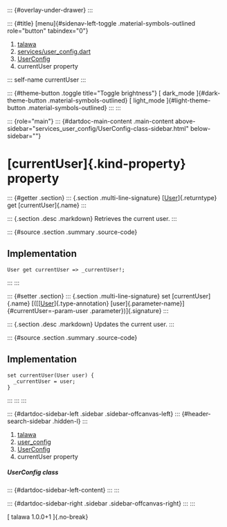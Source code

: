 ::: {#overlay-under-drawer}
:::

::: {#title}
[menu]{#sidenav-left-toggle .material-symbols-outlined role="button"
tabindex="0"}

1.  [talawa](../../index.html)
2.  [services/user_config.dart](../../services_user_config/)
3.  [UserConfig](../../services_user_config/UserConfig-class.html)
4.  currentUser property

::: self-name
currentUser
:::

::: {#theme-button .toggle title="Toggle brightness"}
[ dark_mode ]{#dark-theme-button .material-symbols-outlined} [
light_mode ]{#light-theme-button .material-symbols-outlined}
:::
:::

::: {role="main"}
::: {#dartdoc-main-content .main-content above-sidebar="services_user_config/UserConfig-class-sidebar.html" below-sidebar=""}
<div>

# [currentUser]{.kind-property} property

</div>

::: {#getter .section}
::: {.section .multi-line-signature}
[[User](../../models_user_user_info/User-class.html)]{.returntype} get
[currentUser]{.name}
:::

::: {.section .desc .markdown}
Retrieves the current user.
:::

::: {#source .section .summary .source-code}
## Implementation

``` language-dart
User get currentUser => _currentUser!;
```
:::
:::

::: {#setter .section}
::: {.section .multi-line-signature}
set [currentUser]{.name}
[([[[User](../../models_user_user_info/User-class.html)]{.type-annotation}
[user]{.parameter-name}]{#currentUser=-param-user
.parameter})]{.signature}
:::

::: {.section .desc .markdown}
Updates the current user.
:::

::: {#source .section .summary .source-code}
## Implementation

``` language-dart
set currentUser(User user) {
  _currentUser = user;
}
```
:::
:::
:::

::: {#dartdoc-sidebar-left .sidebar .sidebar-offcanvas-left}
::: {#header-search-sidebar .hidden-l}
:::

1.  [talawa](../../index.html)
2.  [user_config](../../services_user_config/)
3.  [UserConfig](../../services_user_config/UserConfig-class.html)
4.  currentUser property

##### UserConfig class

::: {#dartdoc-sidebar-left-content}
:::
:::

::: {#dartdoc-sidebar-right .sidebar .sidebar-offcanvas-right}
:::
:::

[ talawa 1.0.0+1 ]{.no-break}
